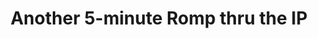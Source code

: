 ---
ee_id_thing: '123'
site: '1'
type: '2'
inv_num: 2011-020
add_credit:
url: 2011-020-another-5-minute-romp-thru-the-ip
title: Another 5-minute Romp thru the IP
year: '2011'
display_year: '2011'
medium: Video
dims: Dimensions Variable
pitch: "​5 minute improvisation on a Sandin Image Processor."
ps:
live_url:
youtube:
https://github.com/coryarcangel/alu:
imgs: romp-ip-2011-020-still-1-database-ih.jpg
subheading:
download:
commission:
related:
layout: things-i-made
---